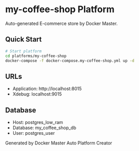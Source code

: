 # my-coffee-shop Platform

Auto-generated E-commerce store by Docker Master.

## Quick Start

```bash
# Start platform
cd platforms/my-coffee-shop
docker-compose -f docker-compose.my-coffee-shop.yml up -d
```

## URLs
- Application: http://localhost:8015
- Xdebug: localhost:9015

## Database
- Host: postgres_low_ram
- Database: my_coffee_shop_db
- User: postgres_user

Generated by Docker Master Auto Platform Creator
